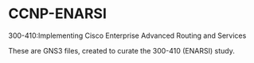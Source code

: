 # CCNP-ENARSI
300-410:Implementing Cisco Enterprise Advanced Routing and Services

These are GNS3 files, created to curate the 300-410 (ENARSI) study.

